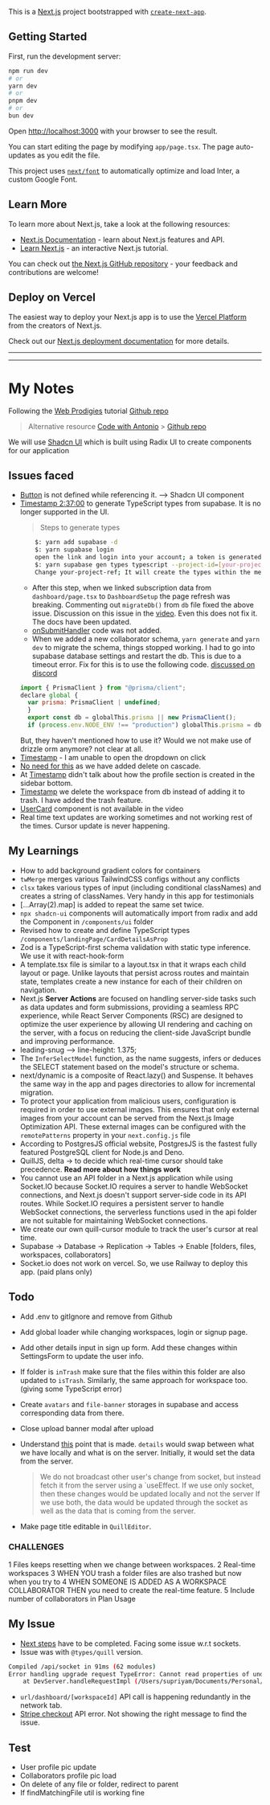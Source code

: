 This is a [Next.js](https://nextjs.org/) project bootstrapped with [`create-next-app`](https://github.com/vercel/next.js/tree/canary/packages/create-next-app).

## Getting Started

First, run the development server:

```bash
npm run dev
# or
yarn dev
# or
pnpm dev
# or
bun dev
```

Open [http://localhost:3000](http://localhost:3000) with your browser to see the result.

You can start editing the page by modifying `app/page.tsx`. The page auto-updates as you edit the file.

This project uses [`next/font`](https://nextjs.org/docs/basic-features/font-optimization) to automatically optimize and load Inter, a custom Google Font.

## Learn More

To learn more about Next.js, take a look at the following resources:

- [Next.js Documentation](https://nextjs.org/docs) - learn about Next.js features and API.
- [Learn Next.js](https://nextjs.org/learn) - an interactive Next.js tutorial.

You can check out [the Next.js GitHub repository](https://github.com/vercel/next.js/) - your feedback and contributions are welcome!

## Deploy on Vercel

The easiest way to deploy your Next.js app is to use the [Vercel Platform](https://vercel.com/new?utm_medium=default-template&filter=next.js&utm_source=create-next-app&utm_campaign=create-next-app-readme) from the creators of Next.js.

Check out our [Next.js deployment documentation](https://nextjs.org/docs/deployment) for more details.

---

---

# My Notes

Following the [Web Prodigies](https://www.youtube.com/watch?v=A3l6YYkXzzg) tutorial
[Github repo](https://github.com/webprodigies/webprodigies-cypress/tree/main)

> Alternative resource
> [Code with Antonio](https://www.youtube.com/watch?v=0OaDyjB9Ib8) > [Github repo](https://github.com/AntonioErdeljac/notion-clone-tutorial)

We will use [Shadcn UI](https://ui.shadcn.com/) which is built using Radix UI to create components for our application

## Issues faced

- [Button](https://youtu.be/A3l6YYkXzzg?t=2585) is not defined while referencing it. --> Shadcn UI component
- [Timestamp 2:37:00](https://youtu.be/A3l6YYkXzzg?t=9428) to generate TypeScript types from supabase. It is no longer supported in the UI.
  > Steps to generate types
  ```bash
      $: yarn add supabase -d
      $: yarn supabase login
      open the link and login into your account; a token is generated
      $: yarn supabase gen types typescript --project-id=[your-project-ref] --schema=storage,public > src/lib/supabase/supabase.types.ts
      Change your-project-ref; It will create the types within the mentioned file
  ```
  - After this step, when we linked subscription data from `dashboard/page.tsx` to `DashboardSetup` the page refresh was breaking.
    Commenting out `migrateDb()` from `db` file fixed the above issue. Discussion on this issue in the [video](https://youtu.be/A3l6YYkXzzg?t=17685). Even this does not fix it. The docs have been updated.
  - [onSubmitHandler](https://youtu.be/A3l6YYkXzzg?t=10646) code was not added.
  - When we added a new collaborator schema, `yarn generate` and `yarn dev` to migrate the schema, things stopped working. I had to go into supabase database settings and restart the db. This is due to a timeout error. Fix for this is to use the following code. [discussed on discord](https://discord.com/channels/1073369006272172123/1187303494781247518)
  ```js
  import { PrismaClient } from "@prisma/client";
  declare global {
    var prisma: PrismaClient | undefined;
    }
    export const db = globalThis.prisma || new PrismaClient();
    if (process.env.NODE_ENV !== "production") globalThis.prisma = db;
  ```
  But, they haven't mentioned how to use it? Would we not make use of drizzle orm anymore? not clear at all.
- [Timestamp](https://youtu.be/A3l6YYkXzzg?t=14236) - I am unable to open the dropdown on click
- [No need for this](https://youtu.be/A3l6YYkXzzg?t=16223) as we have added delete on cascade.
- At [Timestamp](https://youtu.be/A3l6YYkXzzg?t=22405) didn't talk about how the profile section is created in the sidebar bottom.
- [Timestamp](https://youtu.be/A3l6YYkXzzg?t=25582) we delete the workspace from db instead of adding it to trash. I have added the trash feature.
- [UserCard](https://youtu.be/A3l6YYkXzzg?t=34383) component is not available in the video
- Real time text updates are working sometimes and not working rest of the times. Cursor update is never happening.

## My Learnings

- How to add background gradient colors for containers
- `twMerge` merges various TailwindCSS configs without any conflicts
- `clsx` takes various types of input (including conditional classNames) and creates a string of classNames. Very handy in this app for testimonials
- [...Array(2).map] is added to repeat the same set twice.
- `npx shadcn-ui` components will automatically import from radix and add the Component in `/components/ui` folder
- Revised how to create and define TypeScript types `/components/landingPage/CardDetailsAsProp`
- Zod is a TypeScript-first schema validation with static type inference. We use it with react-hook-form
- A template.tsx file is similar to a layout.tsx in that it wraps each child layout or page. Unlike layouts that persist across routes and maintain state, templates create a new instance for each of their children on navigation.
- Next.js **Server Actions** are focused on handling server-side tasks such as data updates and form submissions, providing a seamless RPC experience, while React Server Components (RSC) are designed to optimize the user experience by allowing UI rendering and caching on the server, with a focus on reducing the client-side JavaScript bundle and improving performance.
- leading-snug --> line-height: 1.375;
- The `InferSelectModel` function, as the name suggests, infers or deduces the SELECT statement based on the model's structure or schema.
- next/dynamic is a composite of React.lazy() and Suspense. It behaves the same way in the app and pages directories to allow for incremental migration.
- To protect your application from malicious users, configuration is required in order to use external images. This ensures that only external images from your account can be served from the Next.js Image Optimization API. These external images can be configured with the `remotePatterns` property in your `next.config.js` file
- According to PostgresJS official website, PostgresJS is the fastest fully featured PostgreSQL client for Node.js and Deno.
- QuillJS, delta -> to decide which real-time cursor should take precedence. **Read more about how things work**
- You cannot use an API folder in a Next.js application while using Socket.IO because Socket.IO requires a server to handle WebSocket connections, and Next.js doesn't support server-side code in its API routes. While Socket.IO requires a persistent server to handle WebSocket connections, the serverless functions used in the api folder are not suitable for maintaining WebSocket connections.
- We create our own quill-cursor module to track the user's cursor at real time.
- Supabase -> Database -> Replication -> Tables -> Enable [folders, files, workspaces, collaborators]
- Socket.io does not work on vercel. So, we use Railway to deploy this app. (paid plans only)

## Todo

- Add .env to gitIgnore and remove from Github
- Add global loader while changing workspaces, login or signup page.
- Add other details input in sign up form. Add these changes within SettingsForm to update the user info.
- If folder is `inTrash` make sure that the files within this folder are also updated to `isTrash`. Similarly, the same approach for workspace too. (giving some TypeScript error)
- Create `avatars` and `file-banner` storages in supabase and access corresponding data from there.
- Close upload banner modal after upload
- Understand [this](https://youtu.be/A3l6YYkXzzg?t=31556) point that is made. `details` would swap between what we have locally and what is on the server. Initially, it would set the data from the server.

  > We do not broadcast other user's change from socket, but instead fetch it from the server using a `useEffect.
  > If we use only socket, then these changes would be updated locally and not the server
  > If we use both, the data would be updated through the socket as well as the data that is coming from the server.

- Make page title editable in `QuillEditor`.

### CHALLENGES

1 Files keeps resetting when we change between workspaces.
2 Real-time workspaces
3 WHEN YOU trash a folder files are also trashed but now when you try to
4 WHEN SOMEONE IS ADDED AS A WORKSPACE COLLABORATOR THEN you need to create the real-time feature.
5 Include number of collaborators in Plan Usage

## My Issue

- [Next steps](https://youtu.be/A3l6YYkXzzg?t=34893) have to be completed. Facing some issue w.r.t sockets.
- Issue was with `@types/quill` version.

```bash
Compiled /api/socket in 91ms (62 modules)
Error handling upgrade request TypeError: Cannot read properties of undefined (reading 'bind')
    at DevServer.handleRequestImpl (/Users/supriyam/Documents/Personal/notion-clone/node_modules/next/dist/server/base-server.js:459:50)
```

- `url/dashboard/[workspaceId]` API call is happening redundantly in the network tab.
- [Stripe checkout](https://youtu.be/A3l6YYkXzzg?t=40573) API error. Not showing the right message to find the issue.

## Test

- User profile pic update
- Collaborators profile pic load
- On delete of any file or folder, redirect to parent
- If findMatchingFile util is working fine
